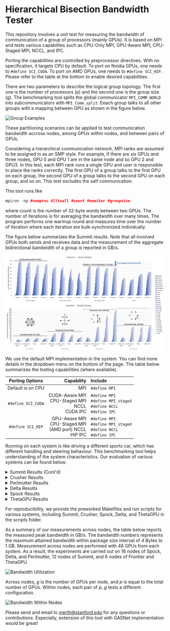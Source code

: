 # Hierarchical Bisection Bandwidth Tester
This repository involves a unit test for measuring the bandwidth of communication of a group of processors (mainly GPUs). It is based on MPI and tests various capabilites such as CPU-Only MPI, GPU-Aware MPI, CPU-Staged MPI, NCCL, and IPC.

Porting the capabilities are controlled by preprocessor directives. With no specification, it targets CPU by default. To port on Nvidia GPUs, one needs to ```#define SCI_CUDA```. To port on AMD GPUs, one needs to ```#define SCI_HIP```. Please refer to the table at the bottom to enable desired capabilities.

There are two parameters to describe the logical group topology. The first one is the number of processors (p) and the second one is the group size (g). The benchmarking tool splits the global communicator ```MPI_COMM_WORLD``` into subcommunicators with ```MPI_Comm_split```. Eeach group talks to all other groups with a mapping between GPU as shown in the figure below.

![Group Examples](https://github.com/merthidayetoglu/OLCF_BW_test/blob/main/results/group_examples.png)

These partitioning scenarios can be applied to test communication bandwidth accross nodes, among GPUs within nodes, and between pairs of GPUs.

Considering a hierarchical communication network, MPI ranks are assumed to be assigned in as an SMP style. For example, if there are six GPUs and three nodes, GPU 0 and GPU 1 are in the same node and so GPU 2 and GPU3. In this test, each MPI rank runs a single GPU and user is responsible to place the ranks correctly. The first GPU of a group talks to the first GPU on each group, the second GPU of a group talks to the second GPU on each group, and so on. This test excludes the self communication.

This tool runs like
```cpp
mpirun -np #numproc Alltoall #count #numiter #groupsize
```
where count is the number of 32-byte words between two GPUs. The number of iterations is for averaging the bandwidth over many times. The program performs one warmup round and measures time over the number of iteration where each iteration are bulk-synchronized individually.

The figure below summarizes the Summit results. Note that all involved GPUs both sends and receives data and the measurement of the aggregate bidirectional bandwidth of a group is reported in GB/s.

![Summit Measurement](https://github.com/merthidayetoglu/Bisection_Bandwidth_Tester/blob/main/results/summit_bandwidth.png)

We use the default MPI implementation in the system. You can find more details in the dropdown menu on the bottom of the page. The table below summarizes the testing capabilities (where available).

| Porting Options   | Capability | Include |
| :---:               | ---: | :--- |
|Default is on CPU  | MPI | `#define MPI` |
|`#define SCI_CUDA` | CUDA-Aware MPI <br> CPU-Staged MPI <br> NCCL <br> CUDA IPC | `#define MPI` <br> `#define MPI_staged` <br> `#define NCCL` <br> `#define IPC` |
|`#define SCI_HIP`  | GPU-Aware MPI <br> CPU-Staged MPI <br> (AMD port) NCCL <br> HIP IPC | `#define MPI` <br> `#define MPI_staged` <br> `#define NCCL` <br> `#define IPC` |

Running on each system is like driving a different sports car, which has different handling and steering behaviour. This benchmarking tool helps understanding of the system characteristics. Our evaluation of various systems can be found below.

<details><summary>Summit Results (Cont'd)</summary>
<p>

Summit has [IBM Spectrum MPI](https://www.ibm.com/docs/en/SSZTET_EOS/eos/guide_101.pdf), which uses a lower-level transport layer called parallel active message interfece (PAMI). By default, PAMI variables are configured to have a lower latency [as reported here](https://docs.olcf.ornl.gov/systems/summit_user_guide.html#spectrum-mpi-tunings-needed-for-maximum-bandwidth). Thanks [Chris Zimmer](https://www.olcf.ornl.gov/directory/staff-member/christopher-zimmer/) for pointing it out! To obtain full theoretical bandwidth, we set up the PAMI variables as:
```bash
export PAMI_ENABLE_STRIPING=1
export PAMI_IBV_ADAPTER_AFFINITY=1
export PAMI_IBV_DEVICE_NAME="mlx5_0:1,mlx5_3:1"
export PAMI_IBV_DEVICE_NAME_1="mlx5_3:1,mlx5_0:1"
```

Results with default configuration is shown below (not to be confused with the full-bandwidth configuration that is shown above). We include the equation for calculating the theoretical bandwidth of the CPU-Staged mode.

![Summit Measurement](https://github.com/merthidayetoglu/Bisection_Bandwidth_Tester/blob/main/results/summit_latency.png)

NCCL performs irrespective of the PAMI configuration, because it uses UCX API across nodes. CUDA-Aware MPI breaks down with large message sizes due to a known problem.
  
[Summit User Guide](https://docs.olcf.ornl.gov/systems/summit_user_guide.html)
  
</p>
</details>


<details><summary>Crusher Results</summary>
<p>

Crusher is a testbed for Frontier&mdash;the first official exascale system. They have the same node architecture and software toolchain. It has Cray MPICH MPI implementation by default.
  
![Crusher Across Nodes](https://github.com/merthidayetoglu/Bisection_Bandwidth_Tester/blob/main/results/crusher_across_nodes.png)

![Crusher Within Nodes](https://github.com/merthidayetoglu/Bisection_Bandwidth_Tester/blob/main/results/crusher_within_nodes.png)

[Crusher User Guide](https://docs.olcf.ornl.gov/systems/crusher_quick_start_guide.html)
  
</p>
</details>


<details><summary>Perlmutter Results</summary>
<p>


![Perlmutter Bandwidth](https://github.com/merthidayetoglu/Bisection_Bandwidth_Tester/blob/main/results/perlmutter_bandwidth.png)

</p>
</details>

<details><summary>Delta Results</summary>
<p>

Delta is an NCSA system that is composed of multi-GPU nodes with four Nvidia A100 GPUs each. It has Slingshot 10 and runs OpenMPI+UCX by default.
  
![Delta Measurement](https://github.com/merthidayetoglu/Bisection_Bandwidth_Tester/blob/main/results/delta_measurement.png)

[Delta User Guide](https://wiki.ncsa.illinois.edu/display/DSC/Delta+User+Guide)
  
</p>
</details>


<details><summary>Spock Results</summary>
<p>
  
Spock is an experimental system at OLC that is composed of multi-GPU nodes with four AMD MI100 GPUs each. It has Slingshot 10 and runs Cray MPICH+OFI by default. We also tried Cray MPICH+UCX by loading modules `craype-network-ucx` and `cray-mpich-ucx`.

![Spock Measurement](https://github.com/merthidayetoglu/Bisection_Bandwidth_Tester/blob/main/results/spock_measurement.png)

The results below are taken within one node with the default MPI because Cray MPICH+UCX crahes with buffer size larger than 16 KB when GPUs are involved.

![Spock Measurement](https://github.com/merthidayetoglu/Bisection_Bandwidth_Tester/blob/main/results/spock_within_nodes.png)

[Spock User Guide](https://docs.olcf.ornl.gov/systems/spock_quick_start_guide.html)

<p>

</p>
</details>

<details><summary>ThetaGPU Results</summary>
<p>

ThetaGPU is an Nvidia DGX-A100 System with eight GPUs per node. The GPUs each GPU is connected to six NVSwitches via NVLinks, where each link has 100 GB/s bidirectional bandwidth. Considering the physical communication architecture, we can model the bisection bandwidth within a fully-connected topology, where each GPUs has a peak bandwidth of 600 GB/s. As a result, the bisection bandwidth of a group can be written as:
  
```math
\beta_{\textrm{group}}^{-1} = g\times600\textrm{ GB/s}
```
where g is the number of GPUs in each group. The figure below shows the bandwidth measurements with various configuration within the DGX-A100 node.

![ThetaGPU Measurement](https://github.com/merthidayetoglu/Bisection_Bandwidth_Tester/blob/main/results/thetaGPU_within_nodes.png)


[ThetaGPU User Guide](https://maps.app.goo.gl/GLmdk82YJF3EWeiJ9)

</p>
</details>

For reproducibility, we provide the preworked Makefiles and run scripts for various systems, including Summit, Crusher, Spock, Delta, and ThetaGPU in the scripts folder.

As a summary of our measurements across nodes, the table below reports the measured peak bandwidth in GB/s. The bandwidth numbers represents the maximum attained bandwidth within package size interval of 4 Bytes to 1 GB. Measurement across nodes are performed with 48 GPUs from each system. As a result, the experiments are carried out on 16 nodes of Spock, Delta, and Perlmutter, 12 nodes of Summit, and 6 nodes of Frontier and ThetaGPU.

![Bandwidth Utilization](https://github.com/merthidayetoglu/OLCF_BW_test/blob/main/results/bandwidth_across_nodes.png)

Across nodes, $g$ is the number of GPUs per node, and $p$ is equal to the total number of GPUs. Within nodes, each pair of $p$, $g$ tests a different configuration.

![Bandwidth Within Nodes](https://github.com/merthidayetoglu/OLCF_BW_test/blob/main/results/bandwidth_within_nodes.png)


Please send and email to [merth@stanford.edu](merth@stanford.edu) for any questions or contributions. Especially, extension of this tool with GASNet implementation would be great!
